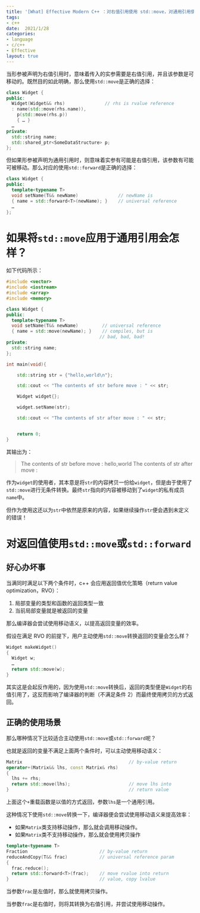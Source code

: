 ```yaml
---
title: '[What] Effective Modern C++ ：对右值引用使用 std::move，对通用引用使用 std::forward'
tags: 
- c++
date:  2021/1/28
categories: 
- language
- c/c++
- Effective
layout: true
---
```

当形参被声明为右值引用时，意味着传入的实参需要是右值引用，并且该参数是可移动的。既然目的如此明确，那么使用`std::move`是正确的选择：
```cpp
class Widget {
public:
  Widget(Widget&& rhs)               // rhs is rvalue reference
  : name(std::move(rhs.name)),
    p(std::move(rhs.p))
    { … }
  …
private:
  std::string name;
  std::shared_ptr<SomeDataStructure> p;
};
```
但如果形参被声明为通用引用时，则意味着实参有可能是右值引用，该参数有可能可被移动。那么对应的使用`std::forward`是正确的选择：
```cpp
class Widget {
public:
  template<typename T>
  void setName(T&& newName)               // newName is
  { name = std::forward<T>(newName); }    // universal reference
  …
};
```

<!--more-->

# 如果将`std::move`应用于通用引用会怎样？

如下代码所示：

```cpp
#include <vector>
#include <iostream>
#include <array>
#include <memory>

class Widget {
public:
  template<typename T>
  void setName(T&& newName)         // universal reference
  { name = std::move(newName); }    // compiles, but is
                                   // bad, bad, bad!
private:
  std::string name;
};

int main(void){

    std::string str = {"hello,world\n"};

    std::cout << "The contents of str before move : " << str;

    Widget widget{};

    widget.setName(str);

    std::cout << "The contents of str after move : " << str;


    return 0;
}
```

其输出为：

> The contents of str before move : hello,world
> The contents of str after move : 

作为`widget`的使用者，其本意是将`str`的内容拷贝一份给`widget`，但是由于使用了`std::move`进行无条件转换。最终`str`指向的内容被移动到了`widget`的私有成员`name`中。

但作为使用这还以为`str`中依然是原来的内容，如果继续操作`str`便会遇到未定义的错误！

# 对返回值使用`std::move`或`std::forward`

## 好心办坏事

当满同时满足以下两个条件时，c++ 会应用返回值优化策略（return value optimization，RVO）：

1. 局部变量的类型和函数的返回类型一致
2. 当前局部变量就是被返回的变量

那么编译器会尝试使用移动语义，以提高返回变量的效率。

假设在满足 RVO 的前提下，用户主动使用`std::move`转换返回的变量会怎么样？

```cpp
Widget makeWidget()        
{
  Widget w;
  …
  return std::move(w);     
} 
```

其实这是会起反作用的，因为使用`std::move`转换后，返回的类型便是`Widget`的右值引用了，这反而影响了编译器的判断（不满足条件 2）而最终使用拷贝的方式返回。

## 正确的使用场景

那么哪种情况下比较适合主动使用`std::move`或`std::forward`呢？

也就是返回的变量不满足上面两个条件时，可以主动使用移动语义：

```cpp
Matrix                                        // by-value return
operator+(Matrix&& lhs, const Matrix& rhs)
{
  lhs += rhs;
  return std::move(lhs);                      // move lhs into
}                                             // return value
```

上面这个`+`重载函数是以值的方式返回，参数`lhs`是一个通用引用。

这种情况下使用`std::move`转换一下，编译器便会尝试使用移动语义来提高效率：

- 如果`Matrix`类支持移动操作，那么就会调用移动操作。
- 如果`Matrix`类不支持移动操作，那么就会使用拷贝操作

```cpp
template<typename T>         
Fraction                           // by-value return
reduceAndCopy(T&& frac)            // universal reference param
{
  frac.reduce();
  return std::forward<T>(frac);    // move rvalue into return
}                                  // value, copy lvalue
```

当参数`frac`是左值时，那么就使用拷贝操作。

当参数`frac`是右值时，则将其转换为右值引用，并尝试使用移动操作。

